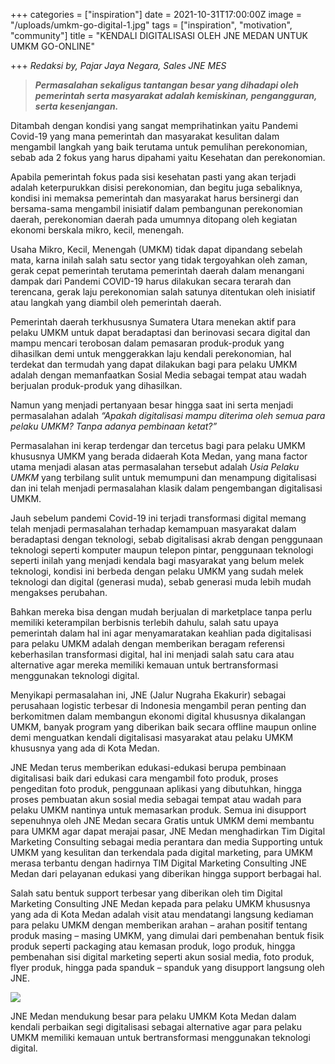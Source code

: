 +++
categories = ["inspiration"]
date = 2021-10-31T17:00:00Z
image = "/uploads/umkm-go-digital-1.jpg"
tags = ["inspiration", "motivation", "community"]
title = "KENDALI DIGITALISASI OLEH JNE MEDAN UNTUK UMKM GO-ONLINE"

+++
_Redaksi by,  Pajar Jaya Negara, Sales JNE MES_

> **_Permasalahan sekaligus tantangan besar yang dihadapi oleh pemerintah serta masyarakat adalah kemiskinan, pengangguran, serta kesenjangan._** 

Ditambah dengan kondisi yang sangat memprihatinkan yaitu Pandemi Covid-19 yang mana pemerintah dan masyarakat kesulitan dalam mengambil langkah yang baik terutama untuk pemulihan perekonomian, sebab ada 2 fokus yang harus dipahami yaitu Kesehatan dan perekonomian. 

Apabila pemerintah fokus pada sisi kesehatan pasti yang akan terjadi adalah keterpurukkan disisi perekonomian, dan begitu juga sebaliknya, kondisi ini memaksa pemerintah dan masyarakat harus bersinergi dan bersama-sama mengambil inisiatif dalam pembangunan perekonomian daerah, perekonomian daerah pada umumnya ditopang oleh kegiatan ekonomi berskala mikro, kecil, menengah. 

Usaha Mikro, Kecil, Menengah (UMKM) tidak dapat dipandang sebelah mata, karna inilah salah satu sector yang tidak tergoyahkan oleh zaman, gerak cepat pemerintah terutama pemerintah daerah dalam menangani dampak dari Pandemi COVID-19 harus dilakukan secara terarah dan terencana, gerak laju perekonomian salah satunya ditentukan oleh inisiatif atau langkah yang diambil oleh pemerintah daerah.

Pemerintah daerah terkhususnya Sumatera Utara menekan aktif para pelaku UMKM untuk dapat beradaptasi dan berinovasi secara digital dan mampu mencari terobosan dalam pemasaran produk-produk yang dihasilkan demi untuk menggerakkan laju kendali perekonomian, hal terdekat dan termudah yang dapat dilakukan bagi para pelaku UMKM adalah dengan memanfaatkan Sosial Media sebagai tempat atau wadah berjualan produk-produk yang dihasilkan. 

Namun yang menjadi pertanyaan besar hingga saat ini serta menjadi permasalahan adalah _“Apakah digitalisasi mampu diterima oleh semua para pelaku UMKM? Tanpa adanya pembinaan ketat?”_

Permasalahan ini kerap terdengar dan tercetus bagi para pelaku UMKM khususnya UMKM yang berada didaerah Kota Medan, yang mana factor utama menjadi alasan atas permasalahan tersebut adalah _Usia Pelaku UMKM_ yang terbilang sulit untuk memumpuni dan menampung digitalisasi dan ini telah menjadi permasalahan klasik dalam pengembangan digitalisasi UMKM.

Jauh sebelum pandemi Covid-19 ini terjadi transformasi digital memang telah menjadi permasalahan terhadap kemampuan masyarakat dalam beradaptasi dengan teknologi, sebab digitalisasi akrab dengan penggunaan teknologi seperti komputer maupun telepon pintar, penggunaan teknologi seperti inilah yang menjadi kendala bagi masyarakat yang belum melek teknologi, kondisi ini berbeda dengan pelaku UMKM yang sudah melek teknologi dan digital (generasi muda), sebab generasi muda lebih mudah mengakses perubahan.

Bahkan mereka bisa dengan mudah berjualan di marketplace tanpa perlu memiliki keterampilan berbisnis terlebih dahulu, salah satu upaya pemerintah dalam hal ini agar menyamaratakan keahlian pada digitalisasi para pelaku UMKM adalah dengan memberikan beragam referensi keberhasilan transformasi digital, hal ini menjadi salah satu cara atau alternative agar mereka memiliki kemauan untuk bertransformasi menggunakan teknologi digital.

Menyikapi permasalahan ini, JNE (Jalur Nugraha Ekakurir) sebagai perusahaan logistic terbesar di Indonesia mengambil peran penting dan berkomitmen dalam membangun ekonomi digital khususnya dikalangan UMKM, banyak program yang diberikan baik secara offline maupun online demi menguatkan kendali digitalisasi masyarakat atau pelaku UMKM khususnya yang ada di Kota Medan.

JNE Medan terus memberikan edukasi-edukasi berupa pembinaan digitalisasi baik dari edukasi cara mengambil foto produk, proses pengeditan foto produk, penggunaan aplikasi yang dibutuhkan, hingga proses pembuatan akun sosial media sebagai tempat atau wadah para pelaku UMKM nantinya untuk memasarkan produk. Semua ini disupport sepenuhnya oleh JNE Medan secara Gratis untuk UMKM demi membantu para UMKM agar dapat merajai pasar, JNE Medan menghadirkan Tim Digital Marketing Consulting sebagai media perantara dan media Supporting untuk UMKM yang kesulitan dan terkendala pada digital marketing, para UMKM merasa terbantu dengan hadirnya TIM Digital Marketing Consulting JNE Medan dari pelayanan edukasi yang diberikan hingga support berbagai hal.

Salah satu bentuk support terbesar yang diberikan oleh tim Digital Marketing Consulting JNE Medan kepada para pelaku UMKM khususnya yang ada di Kota Medan adalah visit atau mendatangi langsung kediaman para pelaku UMKM dengan memberikan arahan – arahan positif tentang produk masing – masing UMKM, yang dimulai dari pembenahan bentuk fisik produk seperti packaging atau kemasan produk, logo produk, hingga pembenahan sisi digital marketing seperti akun sosial media, foto produk, flyer produk, hingga pada spanduk – spanduk yang disupport langsung oleh JNE.

![](/uploads/img_20211022_075345.jpg)

JNE Medan mendukung besar para pelaku UMKM Kota Medan dalam kendali perbaikan segi digitalisasi sebagai alternative agar para pelaku UMKM memiliki kemauan untuk bertransformasi menggunakan teknologi digital.